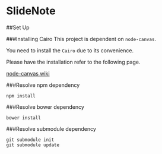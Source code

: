 SlideNote
=========
##Set Up

###Installing Cairo
This project is dependent on `node-canvas`.

You need to install the `Cairo` due to its convenience.

Please have the installation refer to the following page.

[node-canvas wiki](https://github.com/LearnBoost/node-canvas/wiki)

###Resolve npm dependency

```
npm install
```

###Resolve bower dependency

```
bower install
```

###Resolve submodule dependency
```
git submodule init
git submodule update
```
